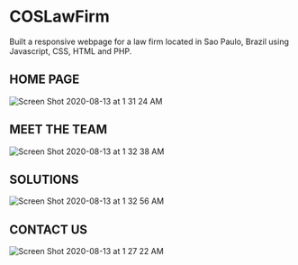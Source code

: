 # COSLawFirm
Built a responsive webpage for a law firm located in Sao Paulo, Brazil using Javascript, CSS, HTML and PHP.

## HOME PAGE
![Screen Shot 2020-08-13 at 1 31 24 AM](https://user-images.githubusercontent.com/52684850/90112367-bc7ae600-dd04-11ea-96f9-f6a54eba73f8.png)

## MEET THE TEAM
![Screen Shot 2020-08-13 at 1 32 38 AM](https://user-images.githubusercontent.com/52684850/90112518-f21fcf00-dd04-11ea-975d-e550c4aba51f.png)

## SOLUTIONS
![Screen Shot 2020-08-13 at 1 32 56 AM](https://user-images.githubusercontent.com/52684850/90112557-0237ae80-dd05-11ea-8ba1-e9e53b6ccd89.png)

## CONTACT US
![Screen Shot 2020-08-13 at 1 27 22 AM](https://user-images.githubusercontent.com/52684850/90112612-1380bb00-dd05-11ea-8031-8ccaa38c99e1.png)
